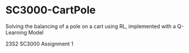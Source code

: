 # SC3000-CartPole

Solving the balancing of a pole on a cart using RL, implemented with a Q-Learning Model

23S2 SC3000 Assignment 1
